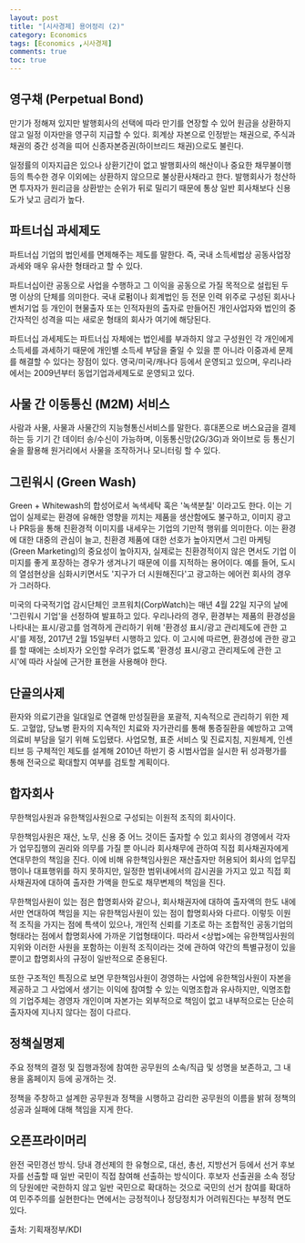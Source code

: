 ```yaml
---
layout: post
title: "[시사경제] 용어정리 (2)"
category: Economics
tags: [Economics ,시사경제]
comments: true
toc: true
---
```

## 영구채 (Perpetual Bond)

만기가 정해져 있지만 발행회사의 선택에 따라 만기를 연장할 수 있어 원금을 상환하지 않고 일정 이자만을 영구히 지급할 수 있다. 회계상 자본으로 인정받는 채권으로, 주식과 채권의 중간 성격을 띠어 신종자본증권(하이브리드 채권)으로도 불린다.

일정률의 이자지급은 있으나 상환기간이 없고 발행회사의 해산이나 중요한 채무불이행 등의 특수한 경우 이외에는 상환하지 않으므로 불상환사채라고 한다. 발행회사가 청산하면 투자자가 원리금을 상환받는 순위가 뒤로 밀리기 때문에 통상 일반 회사채보다 신용도가 낮고 금리가 높다.

## 파트너십 과세제도

파트너십 기업의 법인세를 면제해주는 제도를 말한다. 즉, 국내 소득세법상 공동사업장 과세와 매우 유사한 형태라고 할 수 있다.

파트너십이란 공동으로 사업을 수행하고 그 이익을 공동으로 가질 목적으로 설립된 두 명 이상의 단체를 의미한다. 국내 로펌이나 회계법인 등 전문 인력 위주로 구성된 회사나 벤처기업 등 개인이 현물출자 또는 인적자원의 출자로 만들어진 개인사업자와 법인의 중간자적인 성격을 띠는 새로운 형태의 회사가 여기에 해당된다.

파트너십 과세제도는 파트너십 자체에는 법인세를 부과하지 않고 구성원인 각 개인에게 소득세를 과세하기 때문에 개인별 소득세 부담을 줄일 수 있을 뿐 아니라 이중과세 문제를 해결할 수 있다는 장점이 있다. 영국/미국/캐나다 등에서 운영되고 있으며, 우리나라에서는 2009년부터 동업기업과세제도로 운영되고 있다.

## 사물 간 이동통신 (M2M) 서비스

사람과 사물, 사물과 사물간의 지능형통신서비스를 말한다. 휴대폰으로 버스요금을 결제하는 등 기기 간 데이터 송/수신이 가능하며, 이동통신망(2G/3G)과 와이브로 등 통신기술을 활용해 원거리에서 사물을 조작하거나 모니터링 할 수 있다.

## 그린워시 (Green Wash)

Green + Whitewash의 합성어로서 녹색세탁 혹은 '녹색분칠' 이라고도 한다. 이는 기업이 실제로는 환경에 유해한 영향을 끼치는 제품을 생산함에도 불구하고, 이미지 광고나 PR등을 통해 친환경적 이미지를 내세우는 기업의 기만적 행위를 의미한다. 이는 환경에 대한 대중의 관심이 늘고, 친환경 제품에 대한 선호가 높아지면서 그린 마케팅(Green Marketing)의 중요성이 높아지자, 실제로는 친환경적이지 않은 면서도 기업 이미지를 좋게 포장하는 경우가 생겨나기 때문에 이를 지적하는 용어이다. 예를 들어, 도시의 열섬현상을 심화시키면서도 '지구가 더 시원해진다'고 광고하는 에어컨 회사의 경우가 그러하다.

미국의 다국적기업 감시단체인 코프워치(CorpWatch)는 매년 4월 22일 지구의 날에 '그린워시 기업'을 선정하여 발표하고 있다. 우리나라의 경우, 환경부는 제품의 환경성을 나타내는 표시/광고를 엄격하게 관리하기 위해 '환경성 표시/광고 관리제도에 관한 고시'를 제정, 2017년 2월 15일부터 시행하고 있다. 이 고시에 따르면, 환경성에 관한 광고를 할 때에는 소비자가 오인할 우려가 없도록 '환경성 표시/광고 관리제도에 관한 고시'에 따라 사실에 근거한 표현을 사용해야 한다.

## 단골의사제

환자와 의료기관을 일대일로 연결해 만성질환을 포괄적, 지속적으로 관리하기 위한 제도. 고혈압, 당뇨병 환자의 지속적인 치료와 자가관리를 통해 통증질환을 예방하고 고액의료비 부담을 덜기 위해 도입됐다. 사업모형, 표준 서비스 및 진료지침, 지원체계, 인센티브 등 구체적인 제도를 설계해 2010년 하반기 중 시범사업을 실시한 뒤 성과평가를 통해 전국으로 확대할지 여부를 검토할 계획이다.

## 합자회사

무한책임사원과 유한책임사원으로 구성되는 이원적 조직의 회사이다. 

무한책임사원은 재산, 노무, 신용 중 어느 것이든 출자할 수 있고 회사의 경영에서 각자가 업무집행의 권리와 의무를 가질 뿐 아니라 회사채무에 관하여 직접 회사채권자에게 연대무한의 책임을 진다. 이에 비해 유한책임사원은 재산출자만 허용되어 회사의 업무집행이나 대표행위를 하지 못하지만, 일정한 범위내에서의 감시권을 가지고 있고 직접 회사채권자에 대하여 출자한 가액을 한도로 채무변제의 책임을 진다.

무한책임사원이 있는 점은 합명회사와 같으나, 회사채권자에 대하여 출자액의 한도 내에서만 연대하여 책임을 지는 유한책임사원이 있는 점이 합명회사와 다르다. 이렇듯 이원적 조직을 가지는 점에 특색이 있으나, 개인적 신뢰를 기초로 하는 조합적인 공동기업의 형태라는 점에서 합명회사에 가까운 기업형태이다. 따라서 <상법>에는 유한책임사원의 지위와 이러한 사원을 포함하는 이원적 조직이라는 것에 관하여 약간의 특별규정이 있을 뿐이고 합명회사의 규정이 일반적으로 준용된다.

또한 구조적인 특징으로 보면 무한책임사원이 경영하는 사업에 유한책임사원이 자본을 제공하고 그 사업에서 생기는 이익에 참여할 수 있는 익명조합과 유사하지만, 익명조합의 기업주체는 경영자 개인이며 자본가는 외부적으로 책임이 없고 내부적으로는 단순히 출자자에 지나지 않다는 점이 다르다.

## 정책실명제

주요 정책의 결정 및 집행과정에 참여한 공무원의 소속/직급 및 성명을 보존하고, 그 내용을 홈페이지 등에 공개하는 것.

정책을 주창하고 설계한 공무원과 정책을 시행하고 감리한 공무원의 이름을 밝혀 정책의 성공과 실패에 대해 책임을 지게 한다.

## 오픈프라이머리

완전 국민경선 방식. 당내 경선제의 한 유형으로, 대선, 총선, 지방선거 등에서 선거 후보자를 선출할 때 일반 국민이 직접 참여해 선출하는 방식이다. 후보자 선출권을 소속 정당의 당원에만 국한하지 않고 일반 국민으로 확대하는 것으로 국민의 선거 참여를 확대하여 민주주의를 실현한다는 면에서는 긍정적이나 정당정치가 어려워진다는 부정적 면도 있다.

출처: 기획재정부/KDI